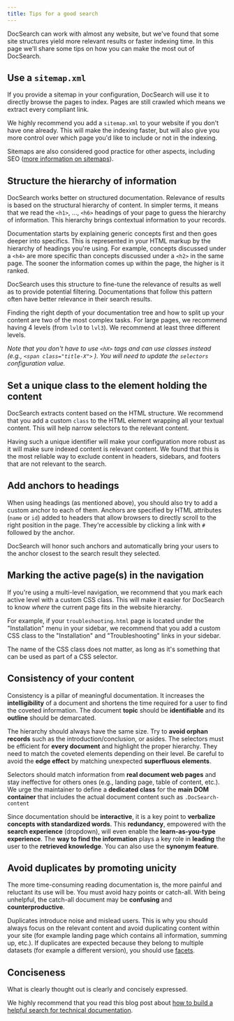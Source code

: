 ```yaml
---
title: Tips for a good search
---
```


DocSearch can work with almost any website, but we've found that some site structures yield more relevant results or faster indexing time. In this page we'll share some tips on how you can make the most out of DocSearch.

## Use a `sitemap.xml`

If you provide a sitemap in your configuration, DocSearch will use it to directly browse the pages to index. Pages are still crawled which means we extract every compliant link.

We highly recommend you add a `sitemap.xml` to your website if you don't have one already. This will make the indexing faster, but will also give you more control over which page you'd like to include or not in the indexing.

Sitemaps are also considered good practice for other aspects, including SEO ([more information on sitemaps][1]).

## Structure the hierarchy of information

DocSearch works better on structured documentation. Relevance of results is based on the structural hierarchy of content. In simpler terms, it means that we read the `<h1>`, ..., `<h6>` headings of your page to guess the hierarchy of information. This hierarchy brings contextual information to your records.

Documentation starts by explaining generic concepts first and then goes deeper into specifics. This is represented in your HTML markup by the hierarchy of headings you're using. For example, concepts discussed under a `<h4>` are more specific than concepts discussed under a `<h2>` in the same page. The sooner the information comes up within the page, the higher is it ranked.

DocSearch uses this structure to fine-tune the relevance of results as well as to provide potential filtering. Documentations that follow this pattern often have better relevance in their search results.

Finding the right depth of your documentation tree and how to split up your content are two of the most complex tasks. For large pages, we recommend having 4 levels (from `lvl0` to `lvl3`). We recommend at least three different levels.

_Note that you don't have to use `<hX>` tags and can use classes instead (e.g., `<span class="title-X">` ). You will need to update the `selectors` configuration value._

## Set a unique class to the element holding the content

DocSearch extracts content based on the HTML structure. We recommend that you add a custom `class` to the HTML element wrapping all your textual content. This will help narrow selectors to the relevant content.

Having such a unique identifier will make your configuration more robust as it will make sure indexed content is relevant content. We found that this is the most reliable way to exclude content in headers, sidebars, and footers that are not relevant to the search.

## Add anchors to headings

When using headings (as mentioned above), you should also try to add a custom anchor to each of them. Anchors are specified by HTML attributes (`name` or `id`) added to headers that allow browsers to directly scroll to the right position in the page. They're accessible by clicking a link with `#` followed by the anchor.

DocSearch will honor such anchors and automatically bring your users to the anchor closest to the search result they selected.

## Marking the active page(s) in the navigation

If you're using a multi-level navigation, we recommend that you mark each active level with a custom CSS class. This will make it easier for DocSearch to know _where_ the current page fits in the website hierarchy.

For example, if your `troubleshooting.html` page is located under the "Installation" menu in your sidebar, we recommend that you add a custom CSS class to the "Installation" and "Troubleshooting" links in your sidebar.

The name of the CSS class does not matter, as long as it's something that can be used as part of a CSS selector.

## Consistency of your content

Consistency is a pillar of meaningful documentation. It increases the **intelligibility** of a document and shortens the time required for a user to find the coveted information. The document **topic** should be **identifiable** and its **outline** should be demarcated.

The hierarchy should always have the same size. Try to **avoid orphan records** such as the introduction/conclusion, or asides. The selectors must be efficient for **every document** and highlight the proper hierarchy. They need to match the coveted elements depending on their level. Be careful to avoid the **edge effect** by matching unexpected **superfluous elements**.

Selectors should match information from **real document web pages** and stay ineffective for others ones (e.g., landing page, table of content, etc.). We urge the maintainer to define a **dedicated class** for the **main DOM container** that includes the actual document content such as `.DocSearch-content`

Since documentation should be **interactive**, it is a key point to **verbalize concepts with standardized words**. This **redundancy**, empowered with the **search experience** (dropdown), will even enable the **learn-as-you-type experience**. The **way to find the information** plays a key role in **leading** the user to the **retrieved knowledge**. You can also use the **synonym feature**.

## Avoid duplicates by promoting unicity

The more time-consuming reading documentation is, the more painful and reluctant its use will be. You must avoid hazy points or catch-all. With being unhelpful, the catch-all document may be **confusing** and **counterproductive**.

Duplicates introduce noise and mislead users. This is why you should always focus on the relevant content and avoid duplicating content within your site (for example landing page which contains all information, summing up, etc.). If duplicates are expected because they belong to multiple datasets (for example a different version), you should use [facets][3].

## Conciseness

What is clearly thought out is clearly and concisely expressed.

We highly recommend that you read this blog post about [how to build a helpful search for technical documentation][2].

[1]: https://www.sitemaps.org/index.html
[2]: https://blog.spader.com/how-to-build-a-helpful-search-for-technical-documentation-the-laravel-example/
[3]: https://www.spader.com/doc/guides/searching/faceting/
